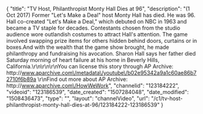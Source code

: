 {
    "title": "TV Host, Philanthropist Monty Hall Dies at 96",
    "description": "(1 Oct 2017) Former \"Let's Make a Deal\" host Monty Hall has died. He was 96. Hall co-created \"Let's Make a Deal,\" which debuted on NBC in 1963 and became a TV staple for decades. Contestants chosen from the studio audience wore outlandish costumes to attract Hall's attention. The game involved swapping prize items for others hidden behind doors, curtains or in boxes.And with the wealth that the game show brought, he made philanthropy and fundraising his avocation. Sharon Hall says her father died Saturday morning of heart failure at his home in Beverly Hills, California.\r\n\r\n\r\nYou can license this story through AP Archive: http:\/\/www.aparchive.com\/metadata\/youtube\/b02e95342a9a1c60ae86b72710f6b89a \r\nFind out more about AP Archive: http:\/\/www.aparchive.com\/HowWeWork",
    "channelid": "123184222",
    "videoid": "123186539",
    "date_created": "1507284048",
    "date_modified": "1508436473",
    "type": "",
    "layout": "channelVideo",
    "url": "\/c1\/tv-host-philanthropist-monty-hall-dies-at-96\/123184222-123186539"
}